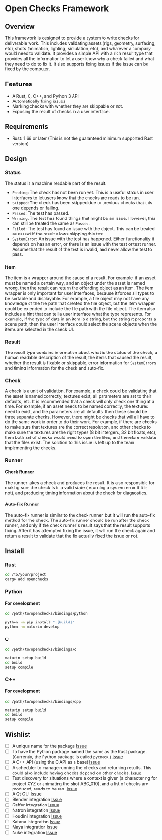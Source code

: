 # Open Checks Framework

## Overview

This framework is designed to provide a system to write checks for deliverable
work. This includes validating assets (rigs, geometry, surfacing, etc), shots
(animation, lighting, simulation, etc), and whatever a company would need to
validate. It provides a simple API with a rich result type that provides all the
information to let a user know why a check failed and what they need to do to
fix it. It also supports fixing issues if the issue can be fixed by the
computer.

## Features

- A Rust, C, C++, and Python 3 API
- Automatically fixing issues
- Marking checks with whether they are skippable or not.
- Exposing the result of checks in a user interface.

## Requirements

- Rust: 1.66 or later (This is not the guaranteed minimum supported Rust
  version)

## Design

### Status

The status is a machine readable part of the result.

- `Pending`: The check has not been run yet. This is a useful status in user
  interfaces to let users know that the checks are ready to be run.
- `Skipped`: The check has been skipped due to previous checks that this one
  depends on failing.
- `Passed`: The test has passed.
- `Warning`: The test has found things that might be an issue. However, this can
  still be treated the same as `Passed`.
- `Failed`: The test has found an issue with the object. This can be treated as
  `Passed` if the result allows skipping this test.
- `SystemError`: An issue with the test has happened. Either functionality it
  depends on has an error, or there is an issue with the test or test runner.
  Assume that the result of the test is invalid, and never allow the test to
  pass.

### Item

The item is a wrapper around the cause of a result. For example, if an asset
must be named a certain way, and an object under the asset is named wrong, then
the result can return the offending object as an item. The item wrapper is only
important for user interfaces, because it forces all types to be sortable and
displayable. For example, a file object may not have any knowledge of the file
path that created the file object, but the item wrapper could be extended to
include the file path with the file object. The item also includes a hint that
can tell a user interface what the type represents. For example, if the type of
data in an item is a string, but the string represents a scene path, then the
user interface could select the scene objects when the items are selected in the
check UI.

### Result

The result type contains information about what is the status of the check, a
human readable description of the result, the items that caused the result,
whether the result is fixable or skippable, error information for `SystemError`s
and timing information for the check and auto-fix.

### Check

A check is a unit of validation. For example, a check could be validating that
the asset is named correctly, textures exist, all parameters are set to their
defaults, etc. It is recommended that a check will only check one thing at a
time. For example, if an asset needs to be named correctly, the textures need to
exist, and the parameters are all defaults, then these should be three separate
checks. However, there might be checks that will all have to do the same work in
order to do their work. For example, if there are checks to make sure that
textures are the correct resolution, and other checks to make sure the textures
are the right types (8 bit intergers, 32 bit floats, etc), then both set of
checks would need to open the files, and therefore validate that the files
exist. The solution to this issue is left up to the team implementing the
checks.

### Runner

#### Check Runner

The runner takes a check and produces the result. It is also responsible for
making sure the check is in a valid state (returning a system error if it is
not), and producing timing information about the check for diagnostics.

#### Auto-Fix Runner

The auto-fix runner is similar to the check runner, but it will run the auto-fix
method for the check. The auto-fix runner should be run after the check runner,
and only if the check runner's result says that the result supports fixing.
After it has attempted fixing the issue, it will run the check again and return
a result to validate that the fix actually fixed the issue or not.

## Install

### Rust

```bash
cd /to/your/project
cargo add openchecks
```

### Python

#### For development

```bash
cd /path/to/openchecks/bindings/python

python -m pip install ".[build]"
python -m maturin develop
```

### C

```bash
cd /path/to/openchecks/bindings/c

maturin setup build
cd build
setup compile
```

### C++

#### For development

```bash
cd /path/to/openchecks/bindings/cpp

maturin setup build
cd build
setup compile
```

## Wishlist

- [ ] A unique name for the package
      [Issue](https://github.com/scott-wilson/openchecks/issues/5)
- [ ] To have the Python package named the same as the Rust package. (Currently,
      the Python package is called `pycheck`.)
      [Issue](https://github.com/scott-wilson/openchecks/issues/6)
- [ ] A C++ API (using the C API as a base)
      [Issue](https://github.com/scott-wilson/openchecks/issues/9)
- [ ] A scheduler to manage running the checks and returning results. This could
      also include having checks depend on other checks.
      [Issue](https://github.com/scott-wilson/openchecks/issues/7)
- [ ] Test discovery for situations where a context is given (a character rig
      for project XYZ or animating the shot ABC_010), and a list of checks are
      produced, ready to be ran.
      [Issue](https://github.com/scott-wilson/openchecks/issues/8)
- [ ] A Qt GUI [Issue](https://github.com/scott-wilson/openchecks/issues/10)
- [ ] Blender integration
      [Issue](https://github.com/scott-wilson/openchecks/issues/11)
- [ ] Gaffer integration
      [Issue](https://github.com/scott-wilson/openchecks/issues/11)
- [ ] Natron integration
      [Issue](https://github.com/scott-wilson/openchecks/issues/11)
- [ ] Houdini integration
      [Issue](https://github.com/scott-wilson/openchecks/issues/11)
- [ ] Katana integration
      [Issue](https://github.com/scott-wilson/openchecks/issues/11)
- [ ] Maya integration
      [Issue](https://github.com/scott-wilson/openchecks/issues/11)
- [ ] Nuke integration
      [Issue](https://github.com/scott-wilson/openchecks/issues/11)
